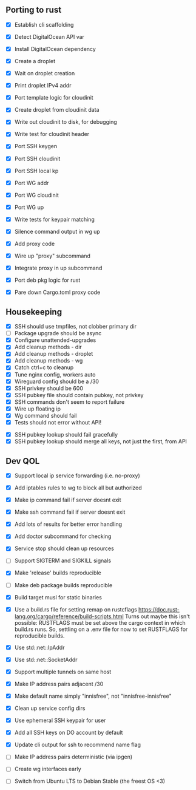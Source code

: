 ## Porting to rust

* [x] Establish cli scaffolding
* [x] Detect DigitalOcean API var
* [x] Install DigitalOcean dependency
* [x] Create a droplet
* [x] Wait on droplet creation
* [x] Print droplet IPv4 addr

* [x] Port template logic for cloudinit
* [x] Create droplet from cloudinit data
* [x] Write out cloudinit to disk, for debugging
* [x] Write test for cloudinit header

* [x] Port SSH keygen
* [x] Port SSH cloudinit
* [x] Port SSH local kp
* [x] Port WG addr
* [x] Port WG cloudinit
* [x] Port WG up
* [x] Write tests for keypair matching
* [x] Silence command output in wg up

* [x] Add proxy code
* [x] Wire up "proxy" subcommand
* [x] Integrate proxy in up subcommand

* [x] Port deb pkg logic for rust
* [x] Pare down Cargo.toml proxy code

## Housekeeping
* [x] SSH should use tmpfiles, not clobber primary dir
* [ ] Package upgrade should be async
* [x] Configure unattended-upgrades
* [x] Add cleanup methods - dir
* [x] Add cleanup methods - droplet
* [x] Add cleanup methods - wg
* [x] Catch ctrl+c to cleanup
* [x] Tune nginx config, workers auto
* [x] Wireguard config should be a /30
* [x] SSH privkey should be 600
* [x] SSH pubkey file should contain pubkey, not privkey
* [x] SSH commands don't seem to report failure
* [x] Wire up floating ip
* [x] Wg command should fail
* [x] Tests should not error without API!
- [x] SSH pubkey lookup should fail gracefully
- [x] SSH pubkey lookup should merge all keys, not just the first, from API

## Dev QOL
* [x] Support local ip service forwarding (i.e. no-proxy)
* [x] Add iptables rules to wg to block all but authorized
* [x] Make ip command fail if server doesnt exit
* [x] Make ssh command fail if server doesnt exit
* [x] Add lots of results for better error handling
* [x] Add doctor subcommand for checking

* [x] Service stop should clean up resources
* [ ] Support SIGTERM and SIGKILL signals
* [x] Make 'release' builds reproducible
* [ ] Make deb package builds reproducible
* [x] Build target musl for static binaries
* [x] Use a build.rs file for setting remap on rustcflags https://doc.rust-lang.org/cargo/reference/build-scripts.html
      Turns out maybe this isn't possible: RUSTFLAGS must be set above the cargo context in which build.rs runs.
      So, settling on a .env file for now to set RUSTFLAGS for reproducible builds.

* [x] Use std::net::IpAddr
* [x] Use std::net::SocketAddr
* [x] Support multiple tunnels on same host
* [x] Make IP address pairs adjacent /30
* [x] Make default name simply "innisfree", not "innisfree-innisfree"
* [x] Clean up service config dirs
* [x] Use ephemeral SSH keypair for user
* [x] Add all SSH keys on DO account by default
* [x] Update cli output for ssh to recommend name flag
* [ ] Make IP address pairs deterministic (via ipgen)
* [ ] Create wg interfaces early
* [ ] Switch from Ubuntu LTS to Debian Stable (the freest OS <3)
